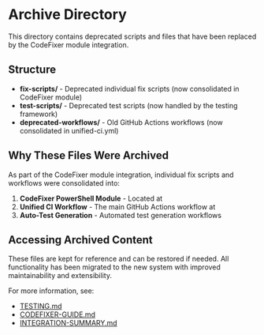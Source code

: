 # Archive Directory

This directory contains deprecated scripts and files that have been replaced by the CodeFixer module integration.

## Structure

- **fix-scripts/** - Deprecated individual fix scripts (now consolidated in CodeFixer module)
- **test-scripts/** - Deprecated test scripts (now handled by the testing framework)
- **deprecated-workflows/** - Old GitHub Actions workflows (now consolidated in unified-ci.yml)

## Why These Files Were Archived

As part of the CodeFixer module integration, individual fix scripts and workflows were consolidated into:

1. **CodeFixer PowerShell Module** - Located at 
2. **Unified CI Workflow** - The main GitHub Actions workflow at 
3. **Auto-Test Generation** - Automated test generation workflows

## Accessing Archived Content

These files are kept for reference and can be restored if needed. All functionality has been migrated to the new system with improved maintainability and extensibility.

For more information, see:
- [TESTING.md](../../docs/TESTING.md)
- [CODEFIXER-GUIDE.md](../../docs/CODEFIXER-GUIDE.md)
- [INTEGRATION-SUMMARY.md](../../INTEGRATION-SUMMARY.md)
